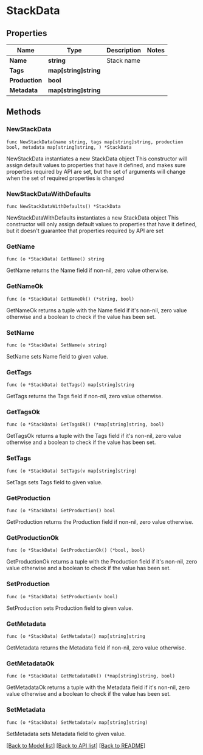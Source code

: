 # StackData

## Properties

Name | Type | Description | Notes
------------ | ------------- | ------------- | -------------
**Name** | **string** | Stack name | 
**Tags** | **map[string]string** |  | 
**Production** | **bool** |  | 
**Metadata** | **map[string]string** |  | 

## Methods

### NewStackData

`func NewStackData(name string, tags map[string]string, production bool, metadata map[string]string, ) *StackData`

NewStackData instantiates a new StackData object
This constructor will assign default values to properties that have it defined,
and makes sure properties required by API are set, but the set of arguments
will change when the set of required properties is changed

### NewStackDataWithDefaults

`func NewStackDataWithDefaults() *StackData`

NewStackDataWithDefaults instantiates a new StackData object
This constructor will only assign default values to properties that have it defined,
but it doesn't guarantee that properties required by API are set

### GetName

`func (o *StackData) GetName() string`

GetName returns the Name field if non-nil, zero value otherwise.

### GetNameOk

`func (o *StackData) GetNameOk() (*string, bool)`

GetNameOk returns a tuple with the Name field if it's non-nil, zero value otherwise
and a boolean to check if the value has been set.

### SetName

`func (o *StackData) SetName(v string)`

SetName sets Name field to given value.


### GetTags

`func (o *StackData) GetTags() map[string]string`

GetTags returns the Tags field if non-nil, zero value otherwise.

### GetTagsOk

`func (o *StackData) GetTagsOk() (*map[string]string, bool)`

GetTagsOk returns a tuple with the Tags field if it's non-nil, zero value otherwise
and a boolean to check if the value has been set.

### SetTags

`func (o *StackData) SetTags(v map[string]string)`

SetTags sets Tags field to given value.


### GetProduction

`func (o *StackData) GetProduction() bool`

GetProduction returns the Production field if non-nil, zero value otherwise.

### GetProductionOk

`func (o *StackData) GetProductionOk() (*bool, bool)`

GetProductionOk returns a tuple with the Production field if it's non-nil, zero value otherwise
and a boolean to check if the value has been set.

### SetProduction

`func (o *StackData) SetProduction(v bool)`

SetProduction sets Production field to given value.


### GetMetadata

`func (o *StackData) GetMetadata() map[string]string`

GetMetadata returns the Metadata field if non-nil, zero value otherwise.

### GetMetadataOk

`func (o *StackData) GetMetadataOk() (*map[string]string, bool)`

GetMetadataOk returns a tuple with the Metadata field if it's non-nil, zero value otherwise
and a boolean to check if the value has been set.

### SetMetadata

`func (o *StackData) SetMetadata(v map[string]string)`

SetMetadata sets Metadata field to given value.



[[Back to Model list]](../README.md#documentation-for-models) [[Back to API list]](../README.md#documentation-for-api-endpoints) [[Back to README]](../README.md)


